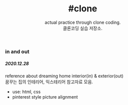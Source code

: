 <html>
  <head>
  </head>
  <body>
    <header>
      <h1>#clone</h1>
      actual practice through clone coding.<br>
      클론코딩 실습 저장소.
    </header>
    <main>
      <p>
        <h3>in and out</h3>
        <h5>2020.12.28</h5>
          <p>
            reference about dreaming home interior(in) & exterior(out)<br>
            꿈꾸는 집의 인테리어, 익스테리어 참고자료 모음.
          </p>
        <ul>
          <li>use: html, css</li>
          <li>pinterest style picture alignment</li>
        </ul>
      </p>
    </main> 
  </body>
</html>
